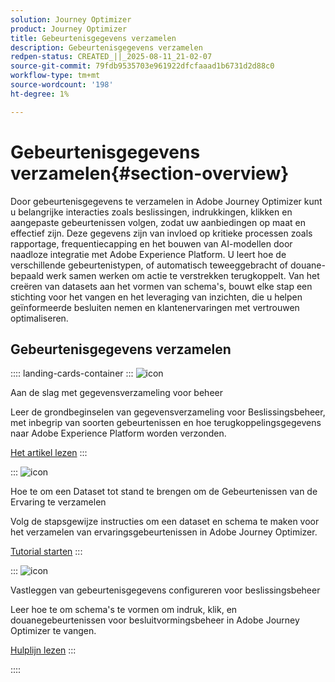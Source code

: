 ```yaml
---
solution: Journey Optimizer
product: Journey Optimizer
title: Gebeurtenisgegevens verzamelen
description: Gebeurtenisgegevens verzamelen
redpen-status: CREATED_||_2025-08-11_21-02-07
source-git-commit: 79fdb9535703e961922dfcfaaad1b6731d2d88c0
workflow-type: tm+mt
source-wordcount: '198'
ht-degree: 1%

---
```



# Gebeurtenisgegevens verzamelen{#section-overview}

Door gebeurtenisgegevens te verzamelen in Adobe Journey Optimizer kunt u belangrijke interacties zoals beslissingen, indrukkingen, klikken en aangepaste gebeurtenissen volgen, zodat uw aanbiedingen op maat en effectief zijn. Deze gegevens zijn van invloed op kritieke processen zoals rapportage, frequentiecapping en het bouwen van AI-modellen door naadloze integratie met Adobe Experience Platform. U leert hoe de verschillende gebeurtenistypen, of automatisch teweeggebracht of douane-bepaald werk samen werken om actie te verstrekken terugkoppelt. Van het creëren van datasets aan het vormen van schema&#39;s, bouwt elke stap een stichting voor het vangen en het leveraging van inzichten, die u helpen geïnformeerde besluiten nemen en klantenervaringen met vertrouwen optimaliseren.

## Gebeurtenisgegevens verzamelen

:::: landing-cards-container
:::
![icon](https://cdn.experienceleague.adobe.com/icons/book.svg?lang=nl-NL)

Aan de slag met gegevensverzameling voor beheer

Leer de grondbeginselen van gegevensverzameling voor Beslissingsbeheer, met inbegrip van soorten gebeurtenissen en hoe terugkoppelingsgegevens naar Adobe Experience Platform worden verzonden.

[Het artikel lezen](../using/offers/data-collection/data-collection.md)
:::

:::
![icon](https://cdn.experienceleague.adobe.com/icons/circle-play.svg?lang=nl-NL)

Hoe te om een Dataset tot stand te brengen om de Gebeurtenissen van de Ervaring te verzamelen

Volg de stapsgewijze instructies om een dataset en schema te maken voor het verzamelen van ervaringsgebeurtenissen in Adobe Journey Optimizer.

[Tutorial starten](../using/offers/data-collection/create-dataset.md)
:::

:::
![icon](https://cdn.experienceleague.adobe.com/icons/gear.svg?lang=nl-NL)

Vastleggen van gebeurtenisgegevens configureren voor beslissingsbeheer

Leer hoe te om schema&#39;s te vormen om indruk, klik, en douanegebeurtenissen voor besluitvormingsbeheer in Adobe Journey Optimizer te vangen.

[Hulplijn lezen](../using/offers/data-collection/schema-requirement.md)
:::

::::
